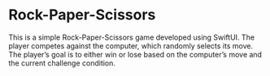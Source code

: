 # Rock-Paper-Scissors
This is a simple Rock-Paper-Scissors game developed using SwiftUI. The player competes against the computer, which randomly selects its move. The player’s goal is to either win or lose based on the computer’s move and the current challenge condition.
